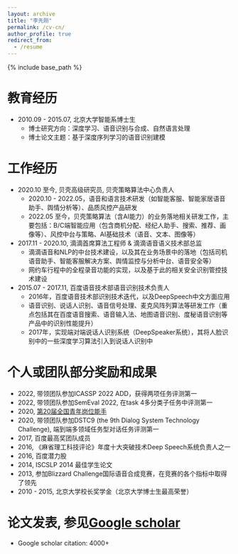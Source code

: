 ```yaml
---
layout: archive
title: "李先刚"
permalink: /cv-cn/
author_profile: true
redirect_from:
  - /resume
---
```


{% include base_path %}

教育经历
======
* 2010.09 - 2015.07,    北京大学智能系博士生
  * 博士研究方向：深度学习、语音识别与合成、自然语言处理
  * 博士论文主题：基于深度序列学习的语音识别建模

工作经历
======
* 2020.10 至今,       贝壳高级研究员, 贝壳策略算法中心负责人
  * 2020.10 - 2022.05，语音和语言技术研发（如智能客服、智能家居语音助手、舆情分析等）、品质风控产品研发
  * 2022.05 至今，贝壳策略算法（含AI能力）的业务落地相关研发工作，主要包括：B/C端智能应用（包含商机分配、经纪人助手、搜索、推荐、画像等）、风控中台与策略、AI基础技术（语音、文本、图像等）
* 2017.11 - 2020.10,    滴滴首席算法工程师 & 滴滴语音语义技术部总监
  * 滴滴语音和NLP的中台技术建设，以及其在业务场景中的落地（包括司机语音助手、智能客服解决方案、舆情监控与分析中台、语音安全等）
  * 网约车行程中的全程录音功能的实现，以及基于此的相关安全识别管控技术建设
* 2015.07 - 2017.11,    百度语音技术部语音识别技术负责人
  * 2016年，百度语音技术部识别技术迭代，以及DeepSpeech中文方面应用
  * 语音识别、说话人识别、语音信号处理、麦克风阵列算法等研发工作（重点包括其在百度语音搜索、语音输入法、地图语音识别、度秘语音识别等产品中的识别性能提升）
  * 2017年，实现端对端说话人识别系统（DeepSpeaker系统），其将人脸识别中的一些深度学习算法引入到说话人识别中

个人或团队部分奖励和成果
======
* 2022, 带领团队参加ICASSP 2022 ADD，获得两项任务评测第一
* 2022, 带领团队参加SemEval 2022, 在task 4多分类子任务中评测第一
* 2020, [第20届全国青年岗位能手](https://www.thepaper.cn/newsDetail_forward_8372344)
* 2020, 带领团队参加DSTC9 (the 9th Dialog System Technology Challenge), 端到端多领域任务型对话任务评测第一
* 2017, 百度最高奖团队成员
* 2016, 《麻省理工科技评论》年度十大突破技术Deep Speech系统负责人之一
* 2016, 百度潜力股
* 2014, ISCSLP 2014 最佳学生论文
* 2013, 参加Blizzard Challenge国际语音合成竞赛，在竞赛的各个指标中取得了领先
* 2010 - 2015, 北京大学校长奖学金（北京大学博士生最高荣誉）

论文发表, 参见[Google scholar](https://scholar.google.com/citations?user=80YNQwMAAAAJ&hl=zh-CN)
======
* Google scholar citation: 4000+

